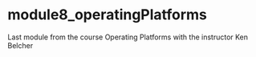 # module8_operatingPlatforms
Last module from the course Operating Platforms with the instructor Ken Belcher
